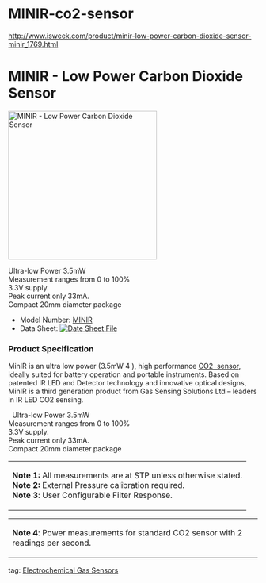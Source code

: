 # MINIR-co2-sensor
http://www.isweek.com/product/minir-low-power-carbon-dioxide-sensor-minir_1769.html

<h1>MINIR - Low Power Carbon Dioxide Sensor</h1>

<p><a rel="undefined" title=""><img src="http://www.isweek.com/Thumbs/300/0161011/57fc47cf0cc80.png" data-src="/Uploads/20161011/57fc47cf0cc80.png" alt="MINIR - Low Power Carbon Dioxide Sensor" title="" width="300" height="300" /></a></p>

<p> Ultra-low Power 3.5mW <br />
Measurement ranges from 0 to 100% <br />
3.3V supply. <br />
Peak current only 33mA. <br />
Compact 20mm diameter package</p>
<ul>
  <li>Model Number: <a href="http://www.isweek.com/product/minir-low-power-carbon-dioxide-sensor-minir_1769.html">MINIR</a></li>
  <li>Data Sheet: <a href="http://www.isweek.com/Uploads/20151229/568223f47ffd8.pdf" target="_blank"><img src="http://www.isweek.com/statics/front/img/icon-pdf.png" alt="Date Sheet File" /></a></li>
</ul>
<h3>Product Specification</h3>
<p>MinIR is an ultra low power (3.5mW 4 ), high   performance <a href="http://www.isweek.com/wholesale/ndir-gas-sensor-transmitters_3">CO2  sensor</a>, ideally suited for battery operation and   portable instruments. Based on patented IR LED and Detector technology   and innovative optical designs, MinIR is a third generation product from   Gas Sensing Solutions Ltd – leaders in IR LED CO2 sensing. <br />
</p>
<p>   Ultra-low Power 3.5mW<br />
  Measurement ranges from 0 to 100%<br />
  3.3V supply.<br />
  Peak current only 33mA.<br />
  Compact 20mm diameter package </p>
<table cellspacing="0" cellpadding="0" hspace="0" vspace="0" width="382">
  <tr>
    <td valign="top" align="left"><p align="left"><strong>Note 1: </strong>All measurements are at STP unless otherwise stated.<br />
      <strong>Note 2: </strong>External Pressure calibration required.<br />
      <strong>Note 3</strong>: User Configurable Filter Response.</p></td>
  </tr>
</table>
<div>
  <table cellspacing="0" cellpadding="0" hspace="0" vspace="0" width="512">
    <tr>
      <td valign="top" align="left"><p align="left"><strong>Note 4</strong>: Power measurements for standard CO2 sensor with 2 readings per    second.</p></td>
    </tr>
  </table>
</div>
<p>tag: <a href="http://www.isweek.com/wholesale/electrochemical-gas-sensors_5">Electrochemical Gas Sensors</a></p>

